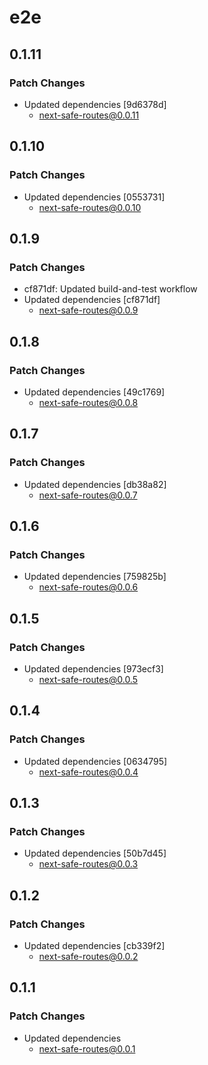 # e2e

## 0.1.11

### Patch Changes

- Updated dependencies [9d6378d]
  - next-safe-routes@0.0.11

## 0.1.10

### Patch Changes

- Updated dependencies [0553731]
  - next-safe-routes@0.0.10

## 0.1.9

### Patch Changes

- cf871df: Updated build-and-test workflow
- Updated dependencies [cf871df]
  - next-safe-routes@0.0.9

## 0.1.8

### Patch Changes

- Updated dependencies [49c1769]
  - next-safe-routes@0.0.8

## 0.1.7

### Patch Changes

- Updated dependencies [db38a82]
  - next-safe-routes@0.0.7

## 0.1.6

### Patch Changes

- Updated dependencies [759825b]
  - next-safe-routes@0.0.6

## 0.1.5

### Patch Changes

- Updated dependencies [973ecf3]
  - next-safe-routes@0.0.5

## 0.1.4

### Patch Changes

- Updated dependencies [0634795]
  - next-safe-routes@0.0.4

## 0.1.3

### Patch Changes

- Updated dependencies [50b7d45]
  - next-safe-routes@0.0.3

## 0.1.2

### Patch Changes

- Updated dependencies [cb339f2]
  - next-safe-routes@0.0.2

## 0.1.1

### Patch Changes

- Updated dependencies
  - next-safe-routes@0.0.1
